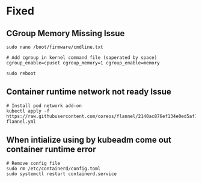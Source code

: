 # Fixed

## CGroup Memory Missing Issue
    sudo nano /boot/firmware/cmdline.txt
    
    # Add cgroup in kernel command file (saperated by space)
    cgroup_enable=cpuset cgroup_memory=1 cgroup_enable=memory
    
    sudo reboot
    
## Container runtime network not ready Issue
    # Install pod network add-on
    kubectl apply -f https://raw.githubusercontent.com/coreos/flannel/2140ac876ef134e0ed5af15c65e414cf26827915/Documentation/kube-flannel.yml
    
## When intialize using by kubeadm come out container runtime error
    # Remove config file
    sudo rm /etc/containerd/config.toml
    sudo systemctl restart containerd.service

